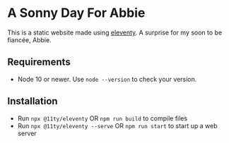 # A Sonny Day For Abbie
This is a static website made using [eleventy](https://www.11ty.dev/). A surprise for my soon to be fiancée, Abbie.

## Requirements
- Node 10 or newer. Use `node --version` to check your version.

## Installation
- Run `npx @11ty/eleventy` OR `npm run build` to compile files
- Run `npx @11ty/eleventy --serve` OR `npm run start` to start up a web server